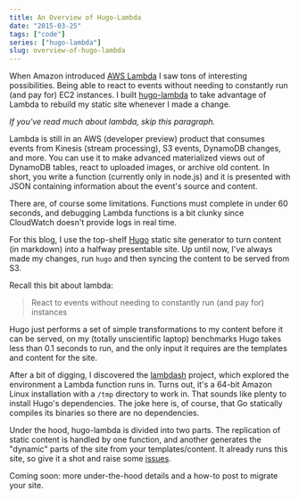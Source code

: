 ```yaml
---
title: An Overview of Hugo-Lambda
date: "2015-03-25"
tags: ["code"]
series: ["hugo-lambda"]
slug: overview-of-hugo-lambda
---
```


When Amazon introduced [AWS Lambda][lambda] I saw tons of interesting
possibilities. Being able to react to events without needing to constantly run
(and pay for) EC2 instances. I built [hugo-lambda][hugolambda] to take
advantage of Lambda to rebuild my static site whenever I made a change.

*If you've read much about lambda, skip this paragraph.*

Lambda is still in an AWS (developer preview) product that consumes events from
Kinesis (stream processing), S3 events, DynamoDB changes, and more. You can use
it to make advanced materialized views out of DynamoDB tables, react to
uploaded images, or archive old content. In short, you write a function
(currently only in node.js) and it is presented with JSON containing
information about the event's source and content.

There are, of course some limitations. Functions must complete in under 60
seconds, and debugging Lambda functions is a bit clunky since CloudWatch
doesn't provide logs in real time.

For this blog, I use the top-shelf [Hugo][hugo] static site generator to turn
content (in markdown) into a halfway presentable site. Up until now, I've
always made my changes, run `hugo` and then syncing the content to be served
from S3.

Recall this bit about lambda:

> React to events without needing to constantly run (and pay for) instances

Hugo just performs a set of simple transformations to my content before it can
be served, on my (totally unscientific laptop) benchmarks Hugo takes less than
0.1 seconds to run, and the only input it requires are the templates and
content for the site.

After a bit of digging, I discovered the [lambdash][lambdash] project, which
explored the environment a Lambda function runs in. Turns out, it's a 64-bit
Amazon Linux installation with a `/tmp` directory to work in. That sounds like
plenty to install Hugo's dependencies. The joke here is, of course, that Go
statically compiles its binaries so there are no dependencies.

Under the hood, hugo-lambda is divided into two parts. The replication of
static content is handled by one function, and another generates the "dynamic"
parts of the site from your templates/content. It already runs this site, so
give it a shot and raise some [issues][issues].

Coming soon: more under-the-hood details and a how-to post to migrate your
site.

[hugo]: http://gohugo.io/
[hugolambda]: https://github.com/ryansb/hugo-lambda
[issues]: https://github.com/ryansb/hugo-lambda/issues
[lambda]: https://aws.amazon.com/lambda/
[lambdash]: https://github.com/alestic/lambdash
